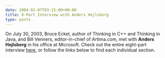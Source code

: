 ```yaml
---
date: 2004-02-07T03:15:00+00:00
title: 8-Part Interview with Anders Hejlsberg
type: posts
---
```

On July 30, 2003, Bruce Eckel, author of Thinking in C++ and Thinking in Java, and Bill Venners, editor-in-chief of Artima.com, met with **Anders Hejlsberg** in his office at Microsoft. Check out the entire eight-part interview [here](https://msdn.microsoft.com/vcsharp/homepageheadlines/hejlsberg/default.aspx), or follow the links below to find each individual section.
